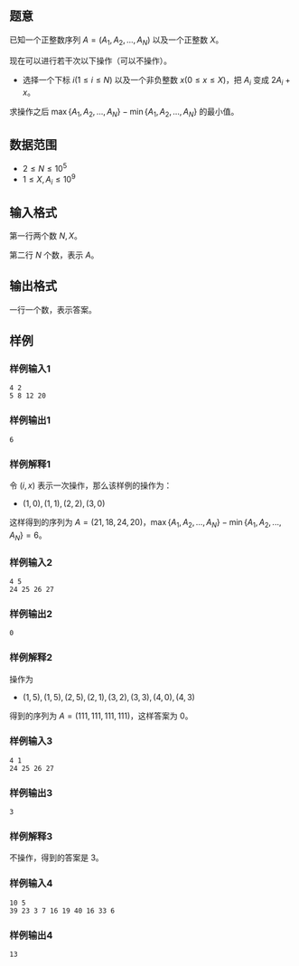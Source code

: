 ## 题意 

已知一个正整数序列 $A=(A_1,A_2,...,A_N)$ 以及一个正整数 $X$。

现在可以进行若干次以下操作（可以不操作）。

- 选择一个下标 $i(1\le i\le N)$ 以及一个非负整数 $x(0\le x\le X)$，把 $A_i$ 变成 $2A_i+x$。

求操作之后 $\max\{A_1,A_2,...,A_N\}-\min\{A_1,A_2,...,A_N\}$ 的最小值。

## 数据范围

- $2\le N\le 10^5$
- $1\le X,A_i\le 10^9$

## 输入格式

第一行两个数 $N,X$。

第二行 $N$ 个数，表示 $A$。

## 输出格式

一行一个数，表示答案。

## 样例

### 样例输入1

```
4 2
5 8 12 20
```

### 样例输出1

```
6
```

### 样例解释1

令 $(i,x)$ 表示一次操作，那么该样例的操作为：

- $(1,0),(1,1),(2,2),(3,0)$

这样得到的序列为 $A=(21,18,24,20)$，$\max\{A_1,A_2,...,A_N\}-\min\{A_1,A_2,...,A_N\}=6$。

### 样例输入2

```
4 5
24 25 26 27
```

### 样例输出2

```
0
```

### 样例解释2

操作为

- $(1,5), (1,5), (2,5), (2,1), (3,2), (3,3), (4,0), (4,3)$

得到的序列为 $A=(111,111,111,111)$，这样答案为 $0$。

### 样例输入3

```
4 1
24 25 26 27
```

### 样例输出3

```
3
```

### 样例解释3

不操作，得到的答案是 $3$。

### 样例输入4

```
10 5
39 23 3 7 16 19 40 16 33 6
```

### 样例输出4

```
13
```